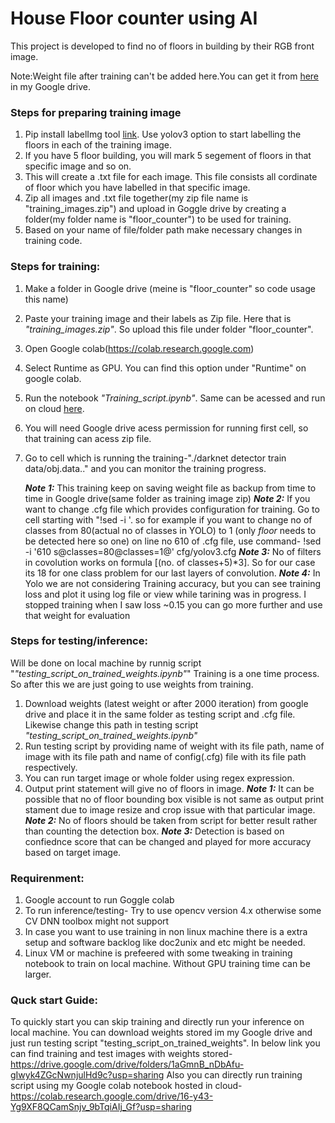 # House Floor counter using AI 
This project is developed to find no of floors in building by their RGB front image.

Note:Weight file after training can't be added here.You can get it from [here](https://drive.google.com/drive/u/1/folders/1aGmnB_nDbAfu-gIwyk4ZGcNwnjulHd9c) in my Google drive.

### Steps for preparing training image

1. Pip install labelImg tool [link](https://pypi.org/project/labelImg/). Use yolov3 option to start labelling the floors in each of the training image.
2. If you have 5 floor building, you will mark 5 segement of floors in that specific image and so on.
3. This will create a .txt file for each image. This file consists all cordinate of floor which you have labelled in that specific image.
4. Zip all images and .txt file together(my zip file name is "training_images.zip") and upload in Goggle drive by creating a folder(my folder name is "floor_counter") to be used for training.
5. Based on your name of file/folder path make necessary changes in training code.

### Steps for training:
1. Make a folder in Google drive (meine is "floor_counter" so code usage this name)
2. Paste your training image and their labels as Zip file. Here that is _"training_images.zip"_. So upload this file under folder "floor_counter".
3. Open Google colab(https://colab.research.google.com)
4. Select Runtime as GPU. You can find this option under "Runtime" on google colab.
5. Run the notebook _"Training_script.ipynb"_. Same can be acessed and run on cloud [here](https://colab.research.google.com/drive/16-y43-Yg9XF8QCamSnjv_9bTqiAIj_Gf?usp=sharing).
6. You will need Google drive acess permission for running first cell, so that training can acess zip file.
7. Go to cell which is running the training-"./darknet detector train data/obj.data.." and you can monitor the training progress.

    _**Note 1:**_ This training keep on saving weight file as backup from time to time in Google drive(same folder as training image zip)
_**Note 2:**_ If you want to change .cfg file which provides configuration for training. Go to cell starting with "!sed -i '. so for example if you want to change no of classes from 80(actual no of classes in YOLO) to 1 (only _floor_ needs to be detected here so one) on line no 610 of .cfg file, use command-
	!sed -i '610 s@classes=80@classes=1@' cfg/yolov3.cfg
_**Note 3:**_ No of filters in covolution works on formula [(no. of classes+5)*3]. So for our case its 18 for one class problem for our last layers of convolution.	
_**Note 4:**_ In Yolo we are not considering Training accuracy, but you can see training loss and plot it using log file or view while tarining was in progress. I stopped training when I saw loss ~0.15 you can go more further and use that weight for evaluation

### Steps for testing/inference: 
Will be done on local machine by runnig script "_"testing_script_on_trained_weights.ipynb"_"
Training is a one time process. So after this we are just going to use weights from training.
1. Download weights (latest weight or after 2000 iteration) from google drive and place it in the same folder as testing script and .cfg file. Likewise change this path in testing script _"testing_script_on_trained_weights.ipynb"_
2. Run testing script  by providing name of weight with its file path, name of image with its file path and name of config(.cfg) file with its file path respectively.
3. You can run target image or whole folder using regex expression.
4. Output print statement will give no of floors in image.
_**Note 1:**_ It can be possible that no of floor bounding box visible is not same as output print stament due to image resize and crop issue with that particular image. 
_**Note 2:**_ No of floors should be taken from script for better result rather than counting the detection box.
_**Note 3:**_ Detection is based on confiednce score that can be changed and played for more accuracy based on target image.

### Requirenment:
1. Google account to run Goggle colab
2. To run inference/testing- Try to use opencv version 4.x otherwise some CV DNN toolbox might not support
3. In case you want to use training in non linux machine there is a extra setup and software backlog like doc2unix and etc might be needed.
4. Linux VM or machine is prefeered with some tweaking in training notebook to train on local machine. Without GPU training time can be larger.  

### Quck start Guide:
To quickly start you can skip training and directly run your inference on local machine. You can download weights stored im my Google drive and just run testing script "testing_script_on_trained_weights". In below link you can find training and test images with weights stored-
https://drive.google.com/drive/folders/1aGmnB_nDbAfu-gIwyk4ZGcNwnjulHd9c?usp=sharing
Also you can directly run training script using my Google colab notebook hosted in cloud-
https://colab.research.google.com/drive/16-y43-Yg9XF8QCamSnjv_9bTqiAIj_Gf?usp=sharing

